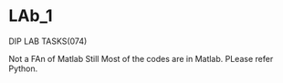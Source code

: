 # LAb_1
DIP LAB TASKS(074)

 Not a FAn of Matlab
Still Most of the codes are in Matlab.
PLease refer Python.
